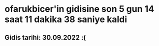 # ofarukbicer'in gidisine son 5 gun 14 saat 11 dakika 38 saniye kaldi

## Gidis tarihi: 30.09.2022 :(